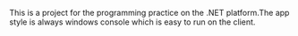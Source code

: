 This is a project for the programming practice on the .NET platform.The app style is always windows console which is easy to run on the client.
